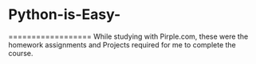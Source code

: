 # Python-is-Easy-
==================
While studying with Pirple.com, these were the homework assignments and Projects required for me to complete the course.
